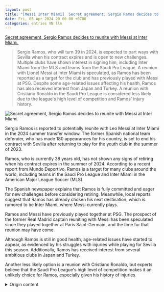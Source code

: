 ```yaml
---
layout: post
title: "[Messi Inter Miami]  Secret agreement, Sergio Ramos decides to reunite with Messi at Inter Miami."
date: Fri, 05 Apr 2024 20 00 00 +0700
categories: entries VN llm
---
```

[ Secret agreement, Sergio Ramos decides to reunite with Messi at Inter Miami.](https://thethao247.vn/456-thoa-thuan-bi-mat-sergio-ramos-quyet-tai-hop-messi-tai-inter-miami-d322465.html)

> Sergio Ramos, who will turn 39 in 2024, is expected to part ways with Sevilla when his contract expires and is open to new challenges. Multiple clubs have shown interest in signing him, including Inter Miami from the MLS and teams from the Saudi Pro League. A reunion with Lionel Messi at Inter Miami is speculated, as Ramos has been reported as a target for the club and has previously played with Messi at PSG. Despite some age-related issues affecting his health, Ramos has also received interest from Japan and Turkey. A reunion with Cristiano Ronaldo in the Saudi Pro League is considered less likely due to the league's high level of competition and Ramos' injury history.

![ Secret agreement, Sergio Ramos decides to reunite with Messi at Inter Miami.](https://cdn-img.thethao247.vn/storage/files/btvttqt1/social-thumb/2024/04/05/6610038a80bac.jpg)

 Sergio Ramos is reported to potentially reunite with Leo Messi at Inter Miami in the 2024 summer transfer window. The former Spanish national team defender, who has made 180 appearances for his country, is set to end his contract with Sevilla after returning to play for the youth club in the summer of 2023.

Ramos, who is currently 38 years old, has not shown any signs of retiring when his contract expires in the summer of 2024. According to a recent report from Mundo Deportivo, Ramos is a target for many clubs around the world, including teams in the Saudi Pro League and Inter Miami in the American Major League Soccer (MLS).

The Spanish newspaper explains that Ramos is fully committed and eager for new challenges before considering retiring. Meanwhile, local reports suggest that Ramos has already chosen his next destination, which is rumored to be Inter Miami, where Messi currently plays.

Ramos and Messi have previously played together at PSG. The prospect of the former Real Madrid captain reuniting with Messi has been speculated since they played together at Paris Saint-Germain, and the time for that reunion may have come.

Although Ramos is still in good health, age-related issues have started to appear, as evidenced by his struggles with injuries while playing for Sevilla this season. Additionally, Ramos has received interest from several ambitious clubs in Japan and Turkey.

Another less likely option is a reunion with Cristiano Ronaldo, but experts believe that the Saudi Pro League's high level of competition makes it an unlikely choice for Ramos, especially given his history of injuries.

<details>
  <summary>Origin content</summary>
  ---
layout: post
title: " [Messi Inter Miami] Thỏa thuận bí mật, Sergio Ramos quyết tái hợp Messi tại Inter Miami"
date: Fri, 05 Apr 2024 20:00:00 +0700
categories: entries VN
---
[Thỏa thuận bí mật, Sergio Ramos quyết tái hợp Messi tại Inter Miami](https://thethao247.vn/456-thoa-thuan-bi-mat-sergio-ramos-quyet-tai-hop-messi-tai-inter-miami-d322465.html)

![Thỏa thuận bí mật, Sergio Ramos quyết tái hợp Messi tại Inter Miami](https://cdn-img.thethao247.vn/storage/files/btvttqt1/social-thumb/2024/04/05/6610038a80bac.jpg)

Sergio Ramos được cho là sẽ có lần tái hợp với Leo Messi tại Inter Miami tại kỳ chuyển nhượng hè 2024 này.

Sergio Ramos được cho là sẽ có lần tái hợp với Leo Messi tại Inter Miami tại kỳ chuyển nhượng hè 2024 này.

Nghe nội dung bài viết

Hậu vệ kỳ cựu người Tây Ban Nha – người đã có 180 lần khoác áo đội tuyển quốc gia sắp hết hợp đồng với Sevilla, sau khi trở về thi đấu cho CLB tuổi thơ vào mùa hè năm 2023.

Ramos hiện đã 38 tuổi, nhưng nhà vô địch World Cup chưa thể hiện bất kỳ dấu hiệu nào cho thấy việc anh sẽ giải nghệ vào lúc này, khi đáo hạn hợp đồng vào hè 2024.

Mới đây, theo báo cáo từ Mundo Deportivo, cái tên Sergio Ramos đang là điểm sáng và mục tiêu của rất nhiều câu lạc bộ trên khắp thế giới, với điển hình là các đội bóng tại Saudi Pro League và Inter Miami tại giải nhà nghề Mỹ, MLS.

Tờ báo của Tây Ban Nha giải thích rằng Ramos hoàn toàn sung sức và hứng thú với những thử thách mới, trước khi suy nghĩ về việc dừng chơi bóng trong tương lai.

Bên cạnh đó, theo các báo cáo từ địa phương thì Ramos thực chất đã chọn xong bến đỗ của mình, với điểm đến tiếp theo là Inter Miami, nơi mà Leo Messi đang thi đấu.

Sergio Ramos và Messi từng chơi cùng nhau tại PSG. Ảnh: Internet.

Người ta cho rằng cựu trung vệ đội trưởng của Real Madrid đã có giao kèo sẵn với El Pulga từ khi cả 2 còn chơi chung tại Paris Saint-Germain, và thời điểm để thực hiện điều đó đã tới.

Mặc dù Ramos vẫn còn sức khỏe, tuy nhiên vấn đề tuổi tác đã bắt đầu xuất hiện, điều đã được chứng minh khi anh đã bắt đầu phải vật lộn với những chấn thương trong màu áo Sevilla mùa này.

Ngoài ra, Sergio Ramos cũng nhận được thêm những sự quan tâm từ các đội bóng đầy tham vọng ở Nhật Bản và Thổ Nhĩ Kỳ.

Một lựa chọn khác không được đánh giá quá cao là trường hợp tái ngộ với Cristiano Ronaldo, tuy nhiên các chuyên gia cho rằng Saudi Pro League có tính cạnh tranh rất cao và với một trung vệ đang dần quen với tiền sử chấn thương, lựa chọn đến Ả Rập là không hợp lý trong những ngày tháng cuối cùng của sự nghiệp.


</details>
